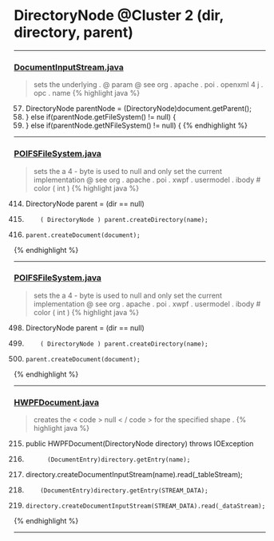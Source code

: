 # DirectoryNode @Cluster 2 (dir, directory, parent)

***

### [DocumentInputStream.java](https://searchcode.com/codesearch/view/97397924/)
> sets the underlying . @ param @ see org . apache . poi . openxml 4 j . opc . name 
{% highlight java %}
57. DirectoryNode parentNode = (DirectoryNode)document.getParent();
61. } else if(parentNode.getFileSystem() != null) {
63. } else if(parentNode.getNFileSystem() != null) {
{% endhighlight %}

***

### [POIFSFileSystem.java](https://searchcode.com/codesearch/view/15642276/)
> sets the a 4 - byte is used to null and only set the current implementation @ see org . apache . poi . xwpf . usermodel . ibody # color ( int ) 
{% highlight java %}
414. DirectoryNode parent   = (dir == null)
421.         ( DirectoryNode ) parent.createDirectory(name);
448.     parent.createDocument(document);
{% endhighlight %}

***

### [POIFSFileSystem.java](https://searchcode.com/codesearch/view/97397929/)
> sets the a 4 - byte is used to null and only set the current implementation @ see org . apache . poi . xwpf . usermodel . ibody # color ( int ) 
{% highlight java %}
498. DirectoryNode parent   = (dir == null)
505.         ( DirectoryNode ) parent.createDirectory(name);
534.     parent.createDocument(document);
{% endhighlight %}

***

### [HWPFDocument.java](https://searchcode.com/codesearch/view/97383956/)
> creates the < code > null < / code > for the specified shape . 
{% highlight java %}
215. public HWPFDocument(DirectoryNode directory) throws IOException
237.           (DocumentEntry)directory.getEntry(name);
244.   directory.createDocumentInputStream(name).read(_tableStream);
252.         (DocumentEntry)directory.getEntry(STREAM_DATA);
254.     directory.createDocumentInputStream(STREAM_DATA).read(_dataStream);
{% endhighlight %}

***


